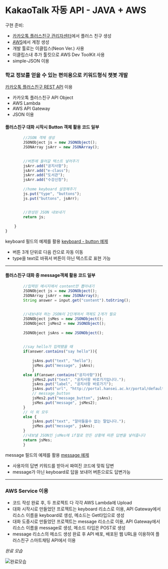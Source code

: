 # KakaoTalk 자동 API - JAVA + AWS

구현 준비:

 * [카카오톡 플러스친구 관리자센터](https://center-pf.kakao.com/login)에서 플러스 친구 생성
 * [AWS](https://aws.amazon.com/ko/)에서 계정 생성
 * 개발 툴로는 이클립스(Neon Ver.) 사용
 * 이클립스내 추가 툴킷으로 AWS Dev ToolKit 사용
 * simple-JSON 이용


### 학교 정보를 얻을 수 있는 편의용으로 키워드형식 챗봇 개발

[카카오톡 플러스친구 REST API](https://github.com/plusfriend/auto_reply) 이용

 * 카카오톡 플러스친구 API Object
 * AWS Lambda
 * AWS API Gateway 
 * JSON 이용

#### 플러스친구 대화 시작시 Button 객체 활용 코드 일부

```javascript
        //JSON 객체 생성
        JSONObject js = new JSONObject();
        JSONArray jsArr = new JSONArray();
        
        
        //버튼에 들어갈 텍스트 넣어주기
        jsArr.add("공지사항");
        jsArr.add("e-class");
        jsArr.add("도서관");
        jsArr.add("수강신청");
        
        //home keyboard 설정해주기
        js.put("type", "buttons");
        js.put("buttons", jsArr);
        
        
        //완성된 JSON 내보내기
        return js;
        
    }
}
```
keyboard 필드의 예제를 활용 [keyboard - button 예제](https://github.com/plusfriend/auto_reply#specification)
* 버튼 3개 단위로 다음 칸으로 자동 이동
* type을 text로 바꿔서 버튼이 아닌 텍스트로 표현 가능
<hr/>

#### 플러스친구 대화 중 message객체 활용 코드 일부
```javascript
		//입력된 메시지에서 content만 뽑아내기
        JSONObject js = new JSONObject();
        JSONArray jsArr = new JSONArray();
        String answer = input.get("content").toString();
        
        
        //내보내야 하는 JSON이 2단계여서 객체도 2개가 필요
        JSONObject jsMes = new JSONObject();
        JSONObject jsMes2 = new JSONObject();
        
        JSONObject jsAns = new JSONObject();
        
        
        //say hello가 입력됐을 때 
        if(answer.contains("say hello")){
            
            jsAns.put("text", "hello");
            jsMes.put("message", jsAns);
            }
        else if(answer.contains("공지사항")){
        	jsMes2.put("text", "공지사항 바로가기입니다.");
            jsAns.put("label", "공지사항 바로가기");
        	jsAns.put("url", "http://portal.hansei.ac.kr/portal/default/gnb/hanseiTidings/notice.page");
        	// message_button
        	jsMes2.put("message_button", jsAns);
        	jsMes.put("message", jsMes2);
        }
        // 이 외 모두
        else {
        	jsAns.put("text", "알아들을수 없는 말입니다.");
            jsMes.put("message", jsAns);
        }
        //내보낼 JSON인 jsMes에 if절로 만든 상황에 따른 답변을 넣어줍니다
        return jsMes;
        }
```
message 필드의 예제를 활용 [message 예제](https://github.com/plusfriend/auto_reply#specification-1)
* 사용자의 답변 키워드를 받아서 짜여진 코드에 맞춰 답변
* message가 아닌 keyboard로 답을 보내어 버튼으로도 답변가능

<hr/>

### AWS Service 이용

 * 코드 작성 완료 후, 두 프로젝트 다 각각 AWS Lambda에 Upload
 * 대화 시작시로 만들었던 프로젝트는 keyboard 리소스로 이용, API Gateway에서 리소스 이름을 keyboard로 생성, 메소드는 Get타입으로 생성
 * 대화 도중시로 만들었던 프로젝트는 message 리소스로 이용, API Gateway에서 리소스 이름을 message로 생성, 메소드 타입은 POST로 생성
 * message 리소스의 메소드 생성 완료 후 API 배포, 배포된 웹 URL을 이용하여 플러스친구 스마트채팅 API에서 이용

*완료 모습*
 
 ![완료모습](http://img1.daumcdn.net/thumb/R1920x0/?fname=http%3A%2F%2Fcfile28.uf.tistory.com%2Fimage%2F9955083359FB3F822F0054)
